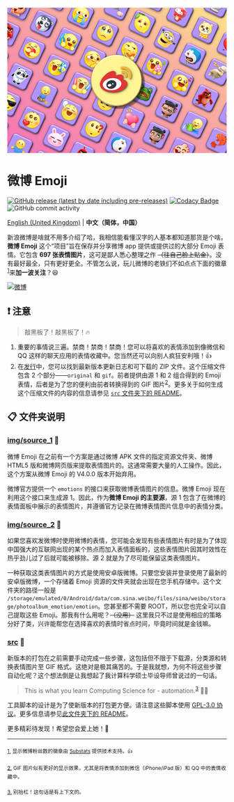 ![banner.png](./banner.png)

# 微博 Emoji

[![GitHub release (latest by date including pre-releases)](https://img.shields.io/github/v/release/ArvinZJC/WeiboEmoji?include_prereleases)](../../releases)
[![Codacy Badge](https://app.codacy.com/project/badge/Grade/fa57831c35a64a3d819b15255125d98b)](https://www.codacy.com/gh/ArvinZJC/WeiboEmoji/dashboard?utm_source=github.com&utm_medium=referral&utm_content=ArvinZJC/WeiboEmoji&utm_campaign=Badge_Grade)
![GitHub commit activity](https://img.shields.io/github/commit-activity/m/ArvinZJC/WeiboEmoji)

[English (United Kingdom)](./README.md) | **中文（简体，中国）**

新浪微博是啥就不用多介绍了哈，我相信能看懂汉字的人基本都知道那货是个啥。**微博 Emoji** 这个“项目”旨在保存并分享微博 app 提供或提供过的大部分 Emoji 表情。它包含 **697 张表情图片**，这可是鄙人悉心整理之作 ~~（往自己脸上贴金）~~。没有最好最全，只有更好更全。不管怎么说，玩儿微博的老铁们不如点点下面的徽章<sup id="source1">[1](#footnote1)</sup>来**加一波关注**？😆

[![微博](https://img.shields.io/badge/dynamic/json?url=https%3A%2F%2Fapi.swo.moe%2Fstats%2Fweibo%2F3218812301&query=count&color=282c34&label=微博&labelColor=e6162d&logo=sina-weibo&suffix=+粉丝&cacheSeconds=3600)](https://weibo.com/3218812301)

## ❗ 注意

> 敲黑板了！敲黑板了！🔥

1. 重要的事情说三遍。禁商！禁商！禁商！您可以将喜欢的表情添加到像微信和 QQ 这样的聊天应用的表情收藏中。您当然还可以向别人疯狂安利哦！👍
2. 在[发行](../../releases)中，您可以找到最新版本更新日志和可下载的 ZIP 文件。这个压缩文件包含 2 个部分——`original` 和 `gif`。前者提供由源 1 和 2 组合得到的 Emoji 表情，后者是为了您的便利由前者转换得到的 GIF 图片<sup id="source2">[2](#footnote2)</sup>。更多关于如何生成这个压缩文件的内容的信息请参见 [`src` 文件夹下的 README](./src/README-zh-Hans-CN.md)。

## 📋 文件夹说明

### [img/source_1](./img/source_1) 🙌

微博 Emoji 在之前有一个方案是通过微博 APK 文件的指定资源文件夹、微博 HTML5 版和微博网页版来提取表情图片的。这通常需要大量的人工操作。因此，这个方案从微博 Emoji 的 V4.0.0 版本开始弃用。

微博官方提供一个 `emotions` 的接口来获取微博表情图片的信息。微博 Emoji 现在利用这个接口来生成源 1。因此，作为**微博 Emoji 的主要源**，源 1 包含了在微博的表情面板中展示的表情图片，并遵循官方记录在微博表情图片信息中的表情分类。

### [img/source_2](./img/source_2) 🧐

如果您喜欢发微博时使用微博的表情，您可能会发现有些表情图片有时是为了体现中国强大的互联网出现的某个热点而加入表情面板的，这些表情图片因其时效性在热乎劲儿过了后就可能被移除。源 2 就是为了尽可能保留这类表情图片。

一种获取这类表情图片的方式是使用安卓版微博。只要您安装并登录使用了最新的安卓版微博，一个存储着 Emoji 资源的文件夹就会出现在您手机存储中。这个文件夹的路径一般是 `/storage/emulated/0/Android/data/com.sina.weibo/files/sina/weibo/storage/photoalbum_emotion/emotion`。您甚至都不需要 ROOT，所以您也完全可以自己提取这些 Emoji。那我有什么用呢？~~（没用）~~ 这里我只不过是使用相应的策略分好了类，兴许能帮您在选择喜欢的表情时省点时间，毕竟时间就是金钱嘛。

### [src](./src) 🚀

新版本的打包在之前需要手动完成一些步骤，这包括但不限于下载源，分类源和转换表情图片至 GIF 格式。这绝对是极其痛苦的。于是我就想，为何不将这些步骤自动化呢？这个想法倒是让我想起了我计算科学硕士毕设导师曾说过的一句话。

> This is what you learn Computing Science for - automation.<sup id="source3">[3](#footnote3)</sup> 👨‍🔧

工具脚本的设计是为了使新版本的打包更方便。请注意这些脚本使用 [GPL-3.0 协议](./LICENCE)。更多信息请参见[此文件夹下的 README](./src/README_zh-Hans-CN.md)。

更多精彩待发现！希望您会爱上她！💖

---

<sub id="footnote1">[1.](#source1) 显示微博粉丝数的徽章由 [Substats](https://github.com/spencerwooo/Substats) 提供技术支持。👍</sub>

<sub id="footnote2">[2.](#source2) GIF 图片似有更好的显示效果，尤其是将表情添加到微信（iPhone/iPad 版）和 QQ 中的表情收藏中。</sub>

<sub id="footnote3">[3.](#source3) 别抬杠！这句话是有上下文的。</sub>

